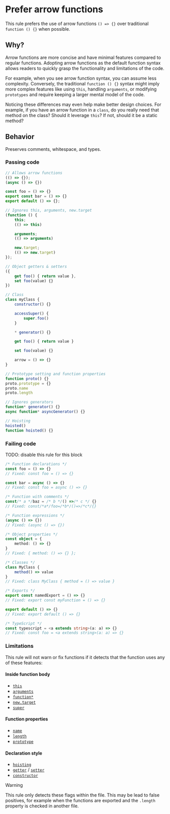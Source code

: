 # Prefer arrow functions

This rule prefers the use of arrow functions `() => {}` over traditional `function () {}` when possible.

## Why?

Arrow functions are more concise and have minimal features compared to regular functions. Adopting arrow functions as the default function syntax allows readers to quickly grasp the functionality and limitations of the code.

For example, when you see arrow function syntax, you can assume less complexity. Conversely, the traditional `function () {}` syntax might imply more complex features like using `this`, handling `arguments`, or modifying `prototypes` and require keeping a larger mental model of the code.

Noticing these differences may even help make better design choices. For example, if you have an arrow function in a `class`, do you really need that method on the class? Should it leverage `this`? If not, should it be a static method?

## Behavior

Preserves comments, whitespace, and types.

### Passing code
```js
// Allows arrow functions
(() => {});
(async () => {})

const foo = () => {}
export const bar = () => {}
export default () => {};

// Ignores this, arguments, new.target
(function () {
    this;
    (() => this)

    arguments;
    (() => arguments)

    new.target;
    (() => new.target)
});

// Object getters & setters
({
    get foo() { return value },
    set foo(value) {}
})

// Class
class myClass {
    constructor() {}

    accessSuper() {
        super.foo()
    }

    * generator() {}

    get foo() { return value }

    set foo(value) {}

    arrow = () => {}
}

// Prototype setting and function properties
function proto() {}
proto.prototype = {}
proto.name
proto.length

// Ignores generators
function* generator() {}
async function* asyncGenerator() {}

// Hoisting
hoisted()
function hoisted() {}
```


### Failing code
TODO: disable this rule for this block
```ts
/* Function declarations */
const foo = () => {}
// Fixed: const foo = () => {}

const bar = async () => {}
// Fixed: const foo = async () => {}

/* Function with comments */
const/* a */baz = /* b */() =>/* c */ {}
// Fixed: const/*a*/foo=/*b*/()=>/*c*/{}

/* Function expressions */
(async () => {})
// Fixed: (async () => {})

/* Object properties */
const object = {
    method: () => {}
}
// Fixed: { method: () => {} };

/* Classes */
class MyClass {
    method() => value
}
// Fixed: class MyClass { method = () => value }

/* Exports */
export const namedExport = () => {}
// Fixed: export const myFunction = () => {}

export default () => {}
// Fixed: export default () => {}

/* TypeScript */
const typescript = <a extends string>(a: a) => {}
// Fixed: const foo = <a extends string>(a: a) => {}
```

### Limitations
This rule will not warn or fix functions if it detects that the function uses any of these features:

#### Inside function body
- [`this`](https://developer.mozilla.org/en-US/docs/Web/JavaScript/Reference/Operators/this)
- [`arguments`](https://developer.mozilla.org/en-US/docs/Web/JavaScript/Reference/Functions/arguments)
- [`function*`](https://developer.mozilla.org/en-US/docs/Web/JavaScript/Reference/Statements/function*)
- [`new.target`](https://developer.mozilla.org/en-US/docs/Web/JavaScript/Reference/Operators/new.target)
- [`super`](https://developer.mozilla.org/en-US/docs/Web/JavaScript/Reference/Operators/super)

#### Function properties
- [`name`](https://developer.mozilla.org/en-US/docs/Web/JavaScript/Reference/Global_Objects/Function/name)
- [`length`](https://developer.mozilla.org/en-US/docs/Web/JavaScript/Reference/Global_Objects/Function/length)
- [`prototype`](https://developer.mozilla.org/en-US/docs/Web/JavaScript/Reference/Global_Objects/Function/prototype)

#### Declaration style
- [`hoisting`](https://developer.mozilla.org/en-US/docs/Web/JavaScript/Reference/Statements/function#hoisting)
- [`getter`](https://developer.mozilla.org/en-US/docs/Web/JavaScript/Reference/Functions/get) / [`setter`](https://developer.mozilla.org/en-US/docs/Web/JavaScript/Reference/Functions/set)
- [`constructor`](https://developer.mozilla.org/en-US/docs/Web/JavaScript/Reference/Classes/constructor)


> [!WARNING]  
> This rule only detects these flags within the file. This may be lead to false positives, for example when the functions are exported and the `.length` property is checked in another file.

